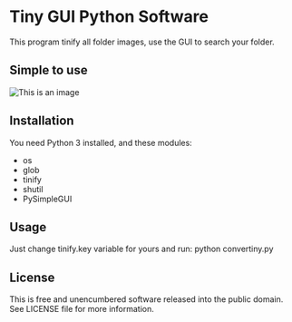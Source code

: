 # Tiny GUI Python Software
This program tinify all folder images, use the GUI to search your folder.
## Simple to use
![This is an image](https://i.ibb.co/bKkpjqD/compactador-py.png)

## Installation
You need Python 3 installed, and these modules:
- os
- glob
- tinify
- shutil
- PySimpleGUI
## Usage
Just change tinify.key variable for yours and run: python convertiny.py
## License
This is free and unencumbered software released into the public domain. See LICENSE file for more information.

